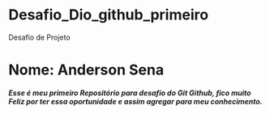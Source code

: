 # Desafio_Dio_github_primeiro
Desafio de Projeto




<h1>Nome: Anderson Sena</h1>

##### Esse é meu primeiro Repositório para desafio do Git Github, fico muito Feliz por ter essa oportunidade e assim agregar para meu conhecimento.